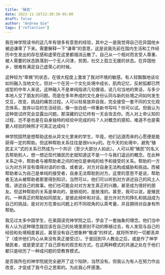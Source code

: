 ```yaml
---
title: '殖民'
date: 2023-11-16T22:30:39-05:00
draft: false
author: "Andrew Qie"
tags: ['reflection']
---
```


我在神学院读书的这几年有很多有意思的经验，其中之一是我觉得自己在异国他乡被迫谦卑了下来。需要解释一下“谦卑”的意思，这是说我先前在国内生活和工作经历中生发出的存在感和虚荣在这里都烟消云散了。自己从一个相对而言受人尊重、被人需要的状态跌落到一个无人问津，贫困，社交上孤立无援的状态。在异国他乡，很难有满足自己虚荣心的时候。

这种较为“卑微”的状态，在很大程度上激发了我对环境的敏感。有人轻飘飘地谈论如何融入当地文化，但对一个在另一个文化处境中成长，肌肉记忆，反射弧都已然成型的中年人来说，这种融入不是单纯指讲几句俚语，说几句当地的笑话，与多少本地人交了朋友的问题。而是在多年养成的文化身份认同与新的处境之间如何发生交互，改变，挑战的痛苦过程。人可以轻易放弃自我，完全接受一套不同的文化观念体系，放弃以往的生活经验，像一张白纸一样重新书写吗？你可以试。但我认为这种尝试终究会显露出问题。那深藏的记忆终有一天会攻击你。而人对上帝认知的过程，岂不是也是在自身独特的经验中完成的吗？人对概念的感知，难道不也是需要人经验的映照才可真正达成吗？

神学院固然是想帮助这些从异文化里来的学生，毕竟，他们远道而来的心愿便是能获得一定的帮助。但这种帮助关系往往是很tricky的。在今天的处境中，避免“殖民主义”式的关系已然成为一个共识（至少大部分人如此）。人可以用“殖民”的名义去帮助别人，想一想近现代殖民历史就知道这不是一个与我们遥远的概念。在此种关系之中，帮助者与被帮助者之间的地位是单纯的给予和接受的关系。帮助的一方认为对方并没有值得对话的价值，或者说，对方对自身无法构成威胁和挑战。而被帮助者认为自己是单纯的接受者，自身无法帮助到对方。这里的意思不是说，帮助者无法从被帮助者那里得到知识，当然可以，他们可以听到对方讲述自己的风土人情，讲述自己的故事。他们也可能会对对方发生真正的兴趣，甚至成为很好的朋友。但这种帮助的关系是单向的，是俯视的，是肤浅的。甚至，我可以说，是殖民的。一种真正的帮助如同朋友，是彼此倾听和对话，是允许对方的挣扎和挑战成为自己的挑战，是对对方在类似问题上的不同视角的认真考量，并且期待对自身有所帮助。

我见过太多中国学生，在美国读完神学院之后，学会了一套抽象的理念。他们当中有人认为这种理念就应该在自己的处境里原封不动的移植过去，有人发现与自己的经验和处境相差甚远，甚至没有自己想象种“敬虔”的样式，就将所学的一切都丢弃了（或许他们内心从来没有真正接受过）。于是回到华人教会之后，或是作了神学殖民者，或是更坚定了自己原有的观念和方式。在这两种模式的共通之处在于他们都只是经历了一种成问题的受教育模式。

是否我所在的神学院就完全避开了这个陷阱，当然没有。但我认为有人在努力作出改变，才促成了我今日之思索的。为此我心怀感激。